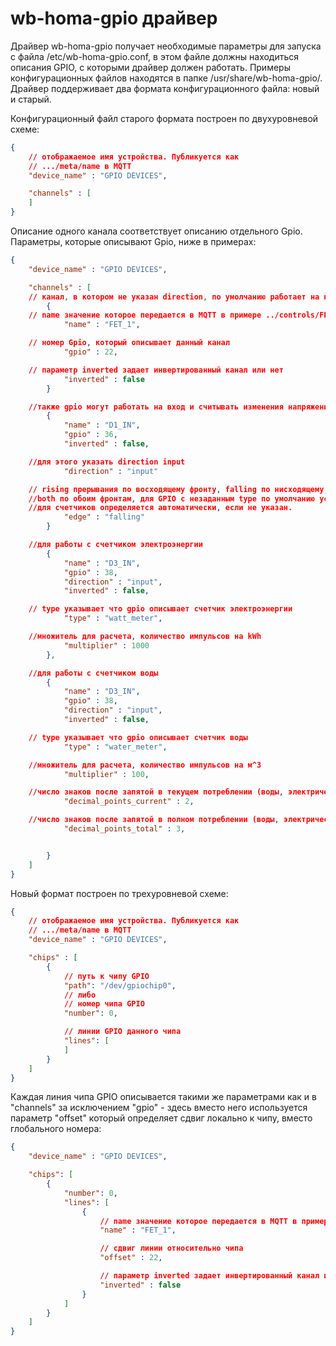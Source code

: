 wb-homa-gpio драйвер
====================

Драйвер wb-homa-gpio получает необходимые параметры для запуска с файла /etc/wb-homa-gpio.conf, в этом файле должны находиться
описания GPIO, с которыми драйвер должен работать. Примеры конфигурационных файлов находятся в папке /usr/share/wb-homa-gpio/.
Драйвер поддерживает два формата конфигурационного файла: новый и старый.

Конфигурационный файл старого формата построен по двухуровневой схеме:

``` json
{
    // отображаемое имя устройства. Публикуется как
    // .../meta/name в MQTT
    "device_name" : "GPIO DEVICES",

    "channels" : [
    ]
}
```

Описание одного канала соответствует описанию отдельного Gpio. Параметры, которые описывают Gpio, ниже в примерах:

``` json
{
    "device_name" : "GPIO DEVICES",

    "channels" : [
    // канал, в котором не указан direction, по умолчанию работает на выход
        {
    // name значение которое передается в MQTT в примере ../controls/FET_1
            "name" : "FET_1",

    // номер Gpio, который описывает данный канал
            "gpio" : 22,

    // параметр inverted задает инвертированный канал или нет
            "inverted" : false
        }

    //также gpio могут работать на вход и считывать изменения напряжения с клеммника
        {
            "name" : "D1_IN",
            "gpio" : 36,
            "inverted" : false,

    //для этого указать direction input
            "direction" : "input"

    // rising прерывания по восходящему фронту, falling по нисходящему,
    //both по обоим фронтам, для GPIO с незаданным type по умолчанию устанавливается both
    //для счетчиков определяется автоматически, если не указан.
            "edge" : "falling"
        }

    //для работы с счетчиком электроэнергии
        {
            "name" : "D3_IN",
            "gpio" : 38,
            "direction" : "input",
            "inverted" : false,

    // type указывает что gpio описывает счетчик электроэнергии
            "type" : "watt_meter",

    //множитель для расчета, количество импульсов на kWh
            "multiplier" : 1000
        },

    //для работы с счетчиком воды
        {
            "name" : "D3_IN",
            "gpio" : 38,
            "direction" : "input",
            "inverted" : false,

    // type указывает что gpio описывает счетчик воды
            "type" : "water_meter",

    //множитель для расчета, количество импульсов на м^3
            "multiplier" : 100,

    //число знаков после запятой в текущем потреблении (воды, электричества, etc)
            "decimal_points_current" : 2,

    //число знаков после запятой в полном потреблении (воды, электричества, etc)
            "decimal_points_total" : 3,


        }
    ]
}

```

Новый формат построен по трехуровневой схеме:

``` json
{
    // отображаемое имя устройства. Публикуется как
    // .../meta/name в MQTT
    "device_name" : "GPIO DEVICES",

    "chips" : [
        {
            // путь к чипу GPIO
            "path": "/dev/gpiochip0",
            // либо
            // номер чипа GPIO
            "number": 0,

            // линии GPIO данного чипа
            "lines": [
            ]
        }
    ]
}
```

Каждая линия чипа GPIO описывается такими же параметрами как и в "channels" за исключением "gpio" - здесь вместо него используется параметр "offset" который определяет сдвиг локально к чипу, вместо глобального номера:

``` json
{
    "device_name" : "GPIO DEVICES",

    "chips": [
        {
            "number": 0,
            "lines": [
                {
                    // name значение которое передается в MQTT в примере ../controls/FET_1
                    "name" : "FET_1",

                    // сдвиг линии относительно чипа
                    "offset" : 22,

                    // параметр inverted задает инвертированный канал или нет
                    "inverted" : false
                }
            ]
        }
    ]
}
```
